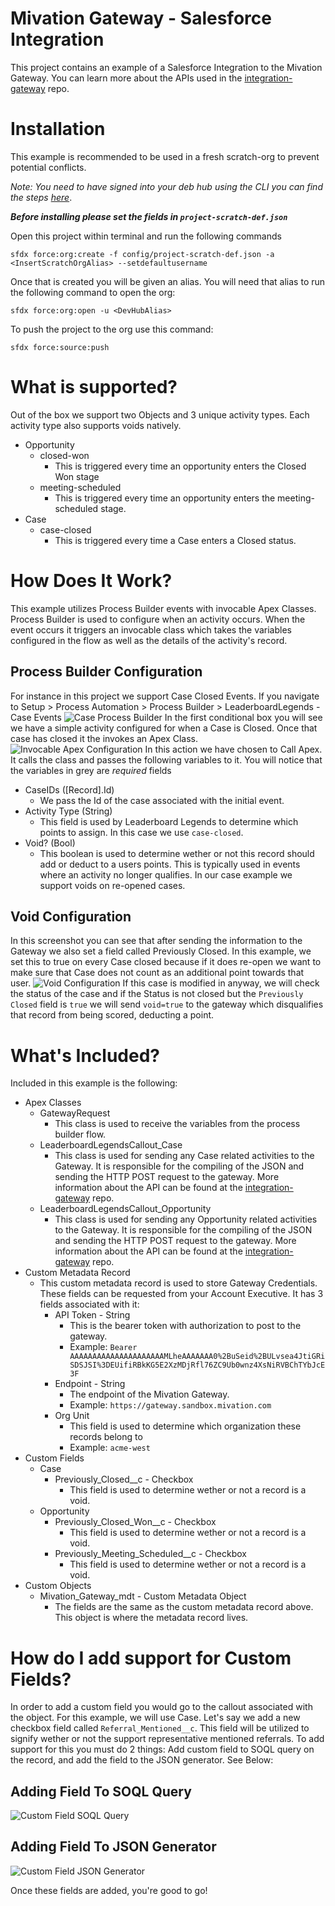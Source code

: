 # Mivation Gateway - Salesforce Integration
This project contains an example of a Salesforce Integration to the Mivation Gateway. You can learn more about the APIs used in the [integration-gateway](https://github.com/mivation/integration-gateway) repo.


# Installation
This example is recommended to be used in a fresh scratch-org to prevent potential conflicts.

_Note: You need to have signed into your deb hub using the CLI you can find the steps [here](https://developer.salesforce.com/docs/atlas.en-us.sfdx_dev.meta/sfdx_dev/sfdx_dev_cli_usernames_orgs.htm)_.

***Before installing please set the fields in `project-scratch-def.json`***

Open this project within terminal and run the following commands
```
sfdx force:org:create -f config/project-scratch-def.json -a <InsertScratchOrgAlias> --setdefaultusername
```
Once that is created you will be given an alias. You will need that alias to run the following command to open the org:
```
sfdx force:org:open -u <DevHubAlias>
```
To push the project to the org use this command:
```
sfdx force:source:push
```

# What is supported?
Out of the box we support two Objects and 3 unique activity types. Each activity type also supports voids natively.
* Opportunity
    * closed-won
        * This is triggered every time an opportunity enters the Closed Won stage
    * meeting-scheduled
        * This is triggered every time an opportunity enters the meeting-scheduled stage.
* Case
    * case-closed
        * This is triggered every time a Case enters a Closed status.


# How Does It Work?
This example utilizes Process Builder events with invocable Apex Classes. Process Builder is used to configure when an activity occurs. When the event occurs it triggers an invocable class which takes the variables configured in the flow as well as the details of the activity's record.

## Process Builder Configuration
For instance in this project we support Case Closed Events. If you navigate to Setup > Process Automation > Process Builder > LeaderboardLegends - Case Events
![Case Process Builder](/.github/images/case-process-builder.png)
In the first conditional box you will see we have a simple activity configured for when a Case is Closed. Once that case has closed it the invokes an Apex Class.
![Invocable Apex Configuration](/.github/images/case-invocable-apex.png)
In this action we have chosen to Call Apex. It calls the class and passes the following variables to it. You will notice that the variables in grey are *required* fields
* CaseIDs ([Record].Id)
    * We pass the Id of the case associated with the initial event.
* Activity Type (String)
    * This field is used by Leaderboard Legends to determine which points to assign. In this case we use `case-closed`.
* Void? (Bool) 
    * This boolean is used to determine wether or not this record should add or deduct to a users points. This is typically used in events where an activity no longer qualifies. In our case example we support voids on re-opened cases. 

## Void Configuration
In this screenshot you can see that after sending the information to the Gateway we also set a field called Previously Closed. In this example, we set this to true on every Case closed because if it does re-open we want to make sure that Case does not count as an additional point towards that user.
![Void Configuration](/.github/images/case-void-configuration.png)
If this case is modified in anyway, we will check the status of the case and if the Status is not closed but the `Previously Closed` field is `true` we will send `void=true` to the gateway which disqualifies that record from being scored, deducting a point.

# What's Included?
Included in this example is the following:
* Apex Classes
    * GatewayRequest
        * This class is used to receive the variables from the process builder flow.
    * LeaderboardLegendsCallout_Case
        * This class is used for sending any Case related activities to the Gateway. It is responsible for the compiling of the JSON and sending the HTTP POST request to the gateway. More information about the API can be found at the [integration-gateway](https://github.com/mivation/integration-gateway) repo.
    * LeaderboardLegendsCallout_Opportunity
        * This class is used for sending any Opportunity related activities to the Gateway. It is responsible for the compiling of the JSON and sending the HTTP POST request to the gateway. More information about the API can be found at the [integration-gateway](https://github.com/mivation/integration-gateway) repo.
* Custom Metadata Record
    * This custom metadata record is used to store Gateway Credentials. These fields can be requested from your Account Executive. It has 3 fields associated with it:
        * API Token - String
            * This is the bearer token with authorization to post to the gateway.
            * Example: `Bearer AAAAAAAAAAAAAAAAAAAAAMLheAAAAAAA0%2BuSeid%2BULvsea4JtiGRiSDSJSI%3DEUifiRBkKG5E2XzMDjRfl76ZC9Ub0wnz4XsNiRVBChTYbJcE3F`
        * Endpoint - String
            * The endpoint of the Mivation Gateway.
            * Example: `https://gateway.sandbox.mivation.com`
        * Org Unit
            * This field is used to determine which organization these records belong to
            * Example: `acme-west`
* Custom Fields
    * Case
        * Previously_Closed__c - Checkbox
            * This field is used to determine wether or not a record is a void.
    * Opportunity
        * Previously_Closed_Won__c - Checkbox
            * This field is used to determine wether or not a record is a void.
        * Previously_Meeting_Scheduled__c - Checkbox
            * This field is used to determine wether or not a record is a void.
* Custom Objects
    * Mivation_Gateway_mdt - Custom Metadata Object
        * The fields are the same as the custom metadata record above. This object is where the metadata record lives.

# How do I add support for Custom Fields?
In order to add a custom field you would go to the callout associated with the object. For this example, we will use Case. Let's say we add a new checkbox field called `Referral_Mentioned__c`. This field will be utilized to signify wether or not the support representative mentioned referrals. To add support for this you must do 2 things: Add custom field to SOQL query on the record, and add the field to the JSON generator. See Below:
## Adding Field To SOQL Query
![Custom Field SOQL Query](/.github/images/custom-field-soql-query.gif)

## Adding Field To JSON Generator
![Custom Field JSON Generator](/.github/images/custom-field-json-generator.gif)

Once these fields are added, you're good to go!







